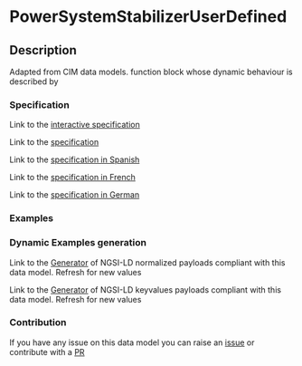# PowerSystemStabilizerUserDefined

## Description 

Adapted from CIM data models. function block whose dynamic behaviour is described by
### Specification

Link to the [interactive specification](https://swagger.lab.fiware.org/?url=https://smart-data-models.github.io/dataModel.EnergyCIM/PowerSystemStabilizerUserDefined/swagger.yaml)

Link to the [specification](https://smart-data-models.github.io/dataModel.EnergyCIM/PowerSystemStabilizerUserDefined/doc/spec.md)

Link to the [specification in Spanish](https://smart-data-models.github.io/dataModel.EnergyCIM/PowerSystemStabilizerUserDefined/doc/spec_ES.md)

Link to the [specification in French](https://smart-data-models.github.io/dataModel.EnergyCIM/PowerSystemStabilizerUserDefined/doc/spec_FR.md)

Link to the [specification in German](https://smart-data-models.github.io/dataModel.EnergyCIM/PowerSystemStabilizerUserDefined/doc/spec_DE.md)
### Examples
### Dynamic Examples generation

Link to the [Generator](https://smartdatamodels.org/extra/ngsi-ld_generator_v0.92.php?schemaUrl=https://raw.githubusercontent.com/smart-data-models/dataModel.EnergyCIM/master/PowerSystemStabilizerUserDefined/schema.json&email=info@smartdatamodels.org) of NGSI-LD normalized payloads compliant with this data model. Refresh for new values

Link to the [Generator](https://smartdatamodels.org/extra/ngsi-ld_generator_keyvalues_v0.92.php?schemaUrl=https://raw.githubusercontent.com/smart-data-models/dataModel.EnergyCIM/master/PowerSystemStabilizerUserDefined/schema.json&email=info@smartdatamodels.org) of NGSI-LD keyvalues payloads compliant with this data model. Refresh for new values
### Contribution

 If you have any issue on this data model you can raise an [issue](https://github.com/smart-data-models/dataModel.EnergyCIM/issues)  or contribute with a [PR](https://github.com/smart-data-models/dataModel.EnergyCIM/pulls)